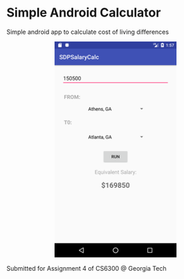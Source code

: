 # Simple Android Calculator

Simple android app to calculate cost of living differences


<div align="center">
  <img src="imgs/screenshot1.png" height="500"/>
</div>

Submitted for Assignment 4 of CS6300 @ Georgia Tech
